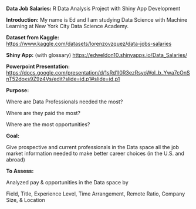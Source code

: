 **Data Job Salaries:**  R Data Analysis Project with Shiny App Development

**Introduction:**
My name is Ed and I am studying Data Science with Machine Learning at New York City Data Science Academy.

**Dataset from Kaggle:** 
https://www.kaggle.com/datasets/lorenzovzquez/data-jobs-salaries

**Shiny App:** (with glossary)
https://edweldon10.shinyapps.io/Data_Salaries/

**Powerpoint Presentation:** https://docs.google.com/presentation/d/1sRd1I0R3ezRsyoWol_b_Ywa7cOnSnT52doxs9Z9z4Vs/edit?slide=id.p1#slide=id.p1

**Purpose:** 

Where are Data Professionals needed the most?

Where are they paid the most?

Where are the most opportunities?

**Goal:**

Give prospective and current professionals in the Data space all the job market information needed to make better career choices (in the U.S. and abroad)

**To Assess:**

Analyzed pay & opportunities in the Data space by 

Field, Title, Experience Level, Time Arrangement, Remote Ratio, Company Size, & Location

